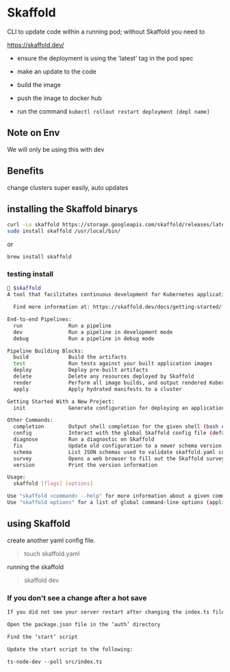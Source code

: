 # Skaffold

CLI to update code within a running pod; without Skaffold you need to

<https://skaffold.dev/>

- ensure the deployment is using the 'latest' tag in the pod spec

- make an update to the code

- build the image

- push the image to docker hub

- run the command `kubectl rollout restart deployment [depl name]`

## Note on Env

We will only be using this with dev

## Benefits

change clusters super easily, auto updates

## installing the Skaffold binarys

```bash
curl -Lo skaffold https://storage.googleapis.com/skaffold/releases/latest/skaffold-darwin-amd64 && \
sudo install skaffold /usr/local/bin/
```

or

`brew install skaffold`

### testing install

```bash
👾 $skaffold
A tool that facilitates continuous development for Kubernetes applications.

  Find more information at: https://skaffold.dev/docs/getting-started/

End-to-end Pipelines:
  run               Run a pipeline
  dev               Run a pipeline in development mode
  debug             Run a pipeline in debug mode

Pipeline Building Blocks:
  build             Build the artifacts
  test              Run tests against your built application images
  deploy            Deploy pre-built artifacts
  delete            Delete any resources deployed by Skaffold
  render            Perform all image builds, and output rendered Kubernetes manifests
  apply             Apply hydrated manifests to a cluster

Getting Started With a New Project:
  init              Generate configuration for deploying an application

Other Commands:
  completion        Output shell completion for the given shell (bash or zsh)
  config            Interact with the global Skaffold config file (defaults to `$HOME/.skaffold/config`)
  diagnose          Run a diagnostic on Skaffold
  fix               Update old configuration to a newer schema version
  schema            List JSON schemas used to validate skaffold.yaml configuration
  survey            Opens a web browser to fill out the Skaffold survey
  version           Print the version information

Usage:
  skaffold [flags] [options]

Use "skaffold <command> --help" for more information about a given command.
Use "skaffold options" for a list of global command-line options (applies to all commands).
```

## using Skaffold

create another yaml config file.

> touch skaffold.yaml

running the skaffold

> skaffold dev

### If you don't see a change after a hot save

```txt
If you did not see your server restart after changing the index.ts file, do the following:

Open the package.json file in the ‘auth’ directory

Find the ‘start’ script

Update the start script to the following:

ts-node-dev --poll src/index.ts
```

